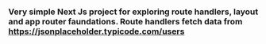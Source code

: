 ### Very simple Next Js project for exploring route handlers, layout and app router faundations. Route handlers fetch data from https://jsonplaceholder.typicode.com/users
